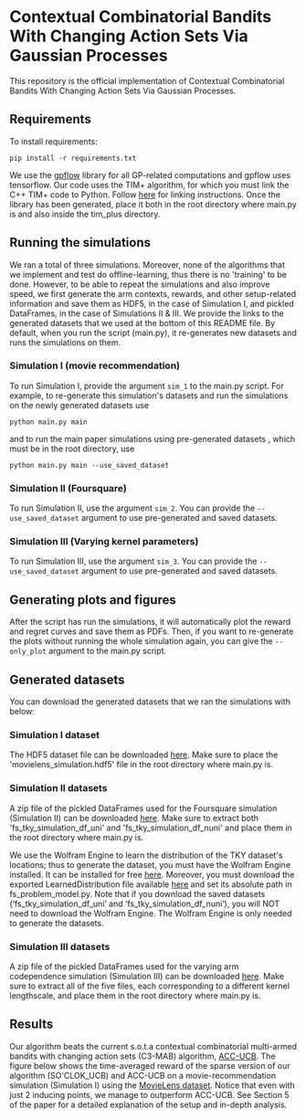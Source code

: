 

# Contextual Combinatorial Bandits With Changing Action Sets Via Gaussian Processes

This repository is the official implementation of Contextual Combinatorial Bandits With Changing Action Sets Via Gaussian Processes.

## Requirements

To install requirements:

```setup
pip install -r requirements.txt
```

We use the [gpflow](https://github.com/GPflow/GPflow) library for all GP-related computations and gpflow uses tensorflow. Our code uses the TIM+ algorithm, for which you must link the C++ TIM+ code to Python. Follow [here](https://github.com/altugkarakurt/OCIMP) for linking instructions. Once the library has been generated, place it both in the root directory where main.py is and also inside the tim_plus directory.

## Running the simulations
We ran a total of three simulations. Moreover, none of the algorithms that we implement and test do offline-learning, thus there is no 'training' to be done. However, to be able to repeat the simulations and also improve speed, we first generate the arm contexts, rewards, and other setup-related information and save them as HDF5, in the case of Simulation I, and pickled DataFrames, in the case of Simulations II & III. We provide the links to the generated datasets that we used at the bottom of this README file. By default, when you run the script (main.py), it re-generates new datasets and runs the simulations on them.

### Simulation I (movie recommendation)
To run Simulation I, provide the argument `sim_1` to the main.py script. For example, to re-generate this simulation's datasets and run the simulations on the newly generated datasets use

```
python main.py main
```
and to run the main paper simulations using pre-generated datasets , which must be in the root directory, use
```
python main.py main --use_saved_dataset
```
### Simulation II (Foursquare)
To run Simulation II, use the argument `sim_2`. You can provide the `--use_saved_dataset` argument to use pre-generated and saved datasets.
### Simulation III (Varying kernel parameters)
To run Simulation III, use the argument `sim_3`. You can provide the `--use_saved_dataset` argument to use pre-generated and saved datasets.

## Generating plots and figures

After the script has run the simulations, it will automatically plot the reward and regret curves and save them as PDFs. Then, if you want to re-generate the plots without running the whole simulation again, you can give the `--only_plot` argument to the main.py script. 

## Generated datasets

You can download the generated datasets that we ran the simulations with below:

### Simulation I dataset
The HDF5 dataset file can be downloaded [here](https://api.onedrive.com/v1.0/shares/u!aHR0cHM6Ly8xZHJ2Lm1zL3UvcyFBdjctellURkxybzBycnhlcmVZeGQtWXpHZW85VFE_ZT1uZjlxQnk/root/content). Make sure to place the 'movielens_simulation.hdf5' file in the root directory where main.py is.

### Simulation II datasets
A zip file of the pickled DataFrames used for the Foursquare simulation (Simulation II) can be downloaded [here](https://api.onedrive.com/v1.0/shares/u!aHR0cHM6Ly8xZHJ2Lm1zL3UvcyFBdjctellURkxybzBycnhjUmJBamFwLV8wQ010aVE_ZT1sWmJWODA/root/content). Make sure to extract both 'fs_tky_simulation_df_uni' and 'fs_tky_simulation_df_nuni' and place them in the root directory where main.py is.

We use the Wolfram Engine to learn the distribution of the TKY dataset's locations; thus to generate the dataset, you must have the Wolfram Engine installed. It can be installed for free [here](https://www.wolfram.com/engine/). Moreover, you must download the exported LearnedDistribution file available [here](https://api.onedrive.com/v1.0/shares/u!aHR0cHM6Ly8xZHJ2Lm1zL3UvcyFBdjctellURkxybzBycnhoTFFxWEY5dXJybkNRWVE_ZT1JWVRoelE/root/content) and set its absolute path in fs_problem_model.py. Note that if you download the saved datasets (‘fs_tky_simulation_df_uni’ and ‘fs_tky_simulation_df_nuni’), you will NOT need to download the Wolfram Engine. The Wolfram Engine is only needed to generate the datasets.

### Simulation III datasets
A zip file of the pickled DataFrames used for the varying arm codependence simulation (Simulation III) can be downloaded [here](https://api.onedrive.com/v1.0/shares/u!aHR0cHM6Ly8xZHJ2Lm1zL3UvcyFBdjctellURkxybzBycnhhcVgtY2dDYlRfb1BOdHc_ZT1OUDA3Nlg/root/content). Make sure to extract all of the five files, each corresponding to a different kernel lengthscale, and place them in the root directory where main.py is.

## Results
Our algorithm beats the current s.o.t.a contextual combinatorial multi-armed bandits with changing action sets (C3-MAB) algorithm, [ACC-UCB](http://proceedings.mlr.press/v108/nika20a.html). The figure below shows the time-averaged reward of the sparse version of our algorithm (SO'CLOK_UCB) and ACC-UCB on a movie-recommendation simulation (Simulation I) using the [MovieLens dataset](https://grouplens.org/datasets/movielens/). Notice that even with just 2 inducing points, we manage to outperform ACC-UCB. See Section 5 of the paper for a detailed explanation of the setup and in-depth analysis.
